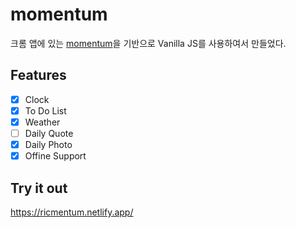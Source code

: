 # momentum

크롬 앱에 있는 [momentum](https://chrome.google.com/webstore/detail/momentum/laookkfknpbbblfpciffpaejjkokdgca?hl=ko)을 기반으로 Vanilla JS를 사용하여서 만들었다.

## Features

- [x] Clock
- [x] To Do List
- [x] Weather
- [ ] Daily Quote
- [x] Daily Photo
- [x] Offine Support

## Try it out

https://ricmentum.netlify.app/
